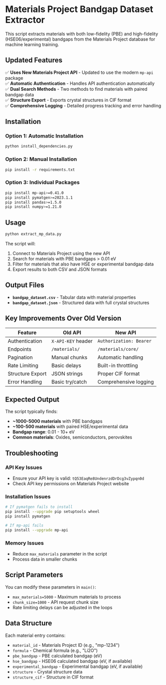 # Materials Project Bandgap Dataset Extractor

This script extracts materials with both low-fidelity (PBE) and high-fidelity (HSE06/experimental) bandgaps from the Materials Project database for machine learning training.

## Updated Features

✅ **Uses New Materials Project API** - Updated to use the modern `mp-api` package  
✅ **Automatic Authentication** - Handles API authentication automatically  
✅ **Dual Search Methods** - Two methods to find materials with paired bandgap data  
✅ **Structure Export** - Exports crystal structures in CIF format  
✅ **Comprehensive Logging** - Detailed progress tracking and error handling  

## Installation

### Option 1: Automatic Installation
```bash
python install_dependencies.py
```

### Option 2: Manual Installation
```bash
pip install -r requirements.txt
```

### Option 3: Individual Packages
```bash
pip install mp-api>=0.41.0
pip install pymatgen>=2023.1.1
pip install pandas>=1.5.0
pip install numpy>=1.21.0
```

## Usage

```bash
python extract_mp_data.py
```

The script will:
1. Connect to Materials Project using the new API
2. Search for materials with PBE bandgaps > 0.01 eV
3. Filter for materials that also have HSE or experimental bandgap data
4. Export results to both CSV and JSON formats

## Output Files

- **`bandgap_dataset.csv`** - Tabular data with material properties
- **`bandgap_dataset.json`** - Structured data with full crystal structures

## Key Improvements Over Old Version

| Feature | Old API | New API |
|---------|---------|---------|
| Authentication | `X-API-KEY` header | `Authorization: Bearer` |
| Endpoints | `/materials/` | `/materials/core/` |
| Pagination | Manual chunks | Automatic handling |
| Rate Limiting | Basic delays | Built-in throttling |
| Structure Export | JSON strings | Proper CIF format |
| Error Handling | Basic try/catch | Comprehensive logging |

## Expected Output

The script typically finds:
- **~1000-5000 materials** with PBE bandgaps
- **~100-500 materials** with paired HSE/experimental data
- **Bandgap range**: 0.01 - 10+ eV
- **Common materials**: Oxides, semiconductors, perovskites

## Troubleshooting

### API Key Issues
- Ensure your API key is valid: `tQ53EaqRe8UndenrzdDrDcg3vZypqn0d`
- Check API key permissions on Materials Project website

### Installation Issues
```bash
# If pymatgen fails to install
pip install --upgrade pip setuptools wheel
pip install pymatgen

# If mp-api fails
pip install --upgrade mp-api
```

### Memory Issues
- Reduce `max_materials` parameter in the script
- Process data in smaller chunks

## Script Parameters

You can modify these parameters in `main()`:
- `max_materials=5000` - Maximum materials to process
- `chunk_size=1000` - API request chunk size
- Rate limiting delays can be adjusted in the loops

## Data Structure

Each material entry contains:
- `material_id` - Materials Project ID (e.g., "mp-1234")
- `formula` - Chemical formula (e.g., "Li2O")
- `pbe_bandgap` - PBE calculated bandgap (eV)
- `hse_bandgap` - HSE06 calculated bandgap (eV, if available)
- `experimental_bandgap` - Experimental bandgap (eV, if available)
- `structure` - Crystal structure data
- `structure_cif` - Structure in CIF format